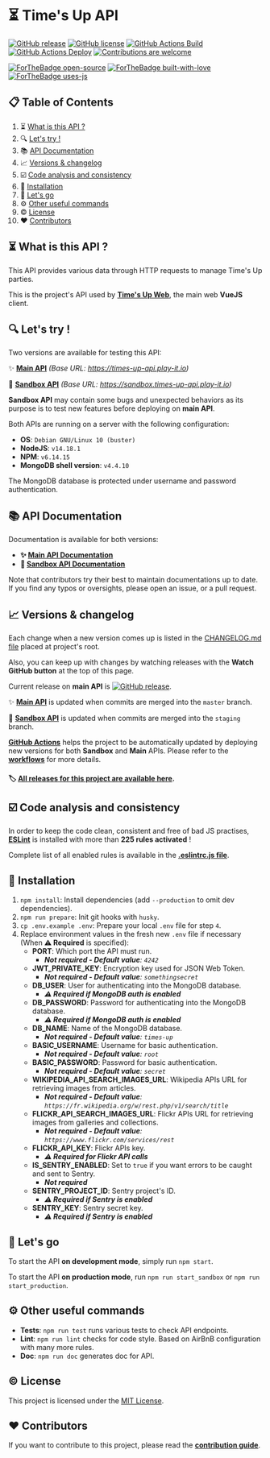 # ⏳ Time's Up API

[![GitHub release](https://img.shields.io/github/release/pIay-it/times-up-api.svg)](https://GitHub.com/pIay-it/times-up-api/releases/)
[![GitHub license](https://img.shields.io/github/license/pIay-it/times-up-api.svg)](https://github.com/antoinezanardi/https://img.shields.io/github/license/werewolves-assistant-api.svg/blob/master/LICENSE)
[![GitHub Actions Build](https://github.com/pIay-it/times-up-api/actions/workflows/build.yml/badge.svg)](https://github.com/pIay-it/times-up-api/actions/workflows/build.yml)
[![GitHub Actions Deploy](https://github.com/pIay-it/times-up-api/actions/workflows/deploy-master.yml/badge.svg)](https://github.com/pIay-it/times-up-api/actions/workflows/deploy-master.yml)
[![Contributions are welcome](https://img.shields.io/badge/contributions-welcome-brightgreen.svg?style=flat)](https://github.com/pIay-it/times-up-api/issues)

[![ForTheBadge open-source](https://forthebadge.com/images/badges/open-source.svg)](https://forthebadge.com)
[![ForTheBadge built-with-love](http://ForTheBadge.com/images/badges/built-with-love.svg)](https://GitHub.com/antoinezanardi/)
[![ForTheBadge uses-js](http://ForTheBadge.com/images/badges/uses-js.svg)](https://GitHub.com/pIay-it/times-up-api)

## 📋 Table of Contents

1. ⏳ [What is this API ?](#what-is-this-api)
2. 🔍 [Let's try !](#lets-try)
3. 📚 [API Documentation](#api-documentation)
4. 📈 [Versions & changelog](#versions)
5. ☑️ [Code analysis and consistency](#code-analysis-and-consistency)
6. 🔨 [Installation](#installation)
7. 🔌 [Let's go](#lets-go)
8. ⚙️ [Other useful commands](#other-useful-commands)
9. ©️ [License](#license)
10. ❤️ [Contributors](#contributors)

## <a name="what-is-this-api">⏳ What is this API ?</a>
This API provides various data through HTTP requests to manage Time's Up parties.

This is the project's API used by [**Time's Up Web**](https://github.com/pIay-it/times-up-web), the main web **VueJS** client.  

## <a name="lets-try">🔍 Let's try !</a>
Two versions are available for testing this API:

✨ <a href="https://times-up-api.play-it.io" target="_blank">**Main API**</a> _(Base URL: https://times-up-api.play-it.io)_

🔧 <a href="https://sandbox.times-up-api.play-it.io" target="_blank">**Sandbox API**</a> _(Base URL: https://sandbox.times-up-api.play-it.io)_

**Sandbox API** may contain some bugs and unexpected behaviors as its purpose is to test new features before deploying on **main API**.

Both APIs are running on a server with the following configuration:
- **OS**: `Debian GNU/Linux 10 (buster)`
- **NodeJS**: `v14.18.1`
- **NPM**: `v6.14.15`
- **MongoDB shell version**: `v4.4.10`

The MongoDB database is protected under username and password authentication.

## <a name="api-documentation">📚 API Documentation</a>

Documentation is available for both versions:

* **✨ [Main API Documentation](https://times-up-api.play-it.io/apidoc)**
* **🔧 [Sandbox API Documentation](https://sandbox.times-up-api.play-it.io/apidoc)**

Note that contributors try their best to maintain documentations up to date. If you find any typos or oversights, please open an issue, or a pull request.

## <a name="versions">📈 Versions & changelog</a>

Each change when a new version comes up is listed in the <a href="https://github.com/antoinezanardi/werewolves-assistant-api/blob/master/CHANGELOG.md" target="_blank">CHANGELOG.md file</a> placed at project's root.

Also, you can keep up with changes by watching releases with the **Watch GitHub button** at the top of this page.

Current release on **main API** is [![GitHub release](https://img.shields.io/github/release/pIay-it/times-up-api.svg)](https://GitHub.com/pIay-it/times-up-api/releases/).

✨ <a href="https://times-up-api.play-it.io" target="_blank">**Main API**</a> is updated when commits are merged into the `master` branch.

🔧 <a href="https://sandbox.times-up-api.play-it.io" target="_blank">**Sandbox API**</a> is updated when commits are merged into the `staging` branch.

**[GitHub Actions](https://github.com/pIay-it/times-up-api/actions)** helps the project to be automatically updated by deploying new versions for both **Sandbox** and **Main** APIs. Please refer to the **[workflows](https://github.com/pIay-it/times-up-api/tree/master/.github/workflows)** for more details.

#### 🏷️ <a href="https://github.com/pIay-it/times-up-api/releases" target="_blank">All releases for this project are available here</a>.

## <a name="code-analysis-and-consistency">☑️ Code analysis and consistency</a>

In order to keep the code clean, consistent and free of bad JS practises, **[ESLint](https://eslint.org/)** is installed with more than **225 rules activated** !

Complete list of all enabled rules is available in the **[.eslintrc.js file](https://github.com/pIay-it/times-up-api/blob/master/.eslintrc.js)**.

## <a name="installation">🔨 Installation</a>

1. `npm install`: Install dependencies (add `--production` to omit dev dependencies).
2. `npm run prepare`: Init git hooks with `husky`.
3. `cp .env.example .env`: Prepare your local `.env` file for step `4`.
4. Replace environment values in the fresh new `.env` file if necessary (When **⚠️️ Required** is specified):
    * **PORT**: Which port the API must run.
        - _**Not required - Default value**: `4242`_
    * **JWT_PRIVATE_KEY**: Encryption key used for JSON Web Token.
       - _**Not required - Default value**: `somethingsecret`_
    * **DB_USER**: User for authenticating into the MongoDB database.
        - _**⚠️ Required if MongoDB auth is enabled**_
    * **DB_PASSWORD**: Password for authenticating into the MongoDB database.
        - _**⚠️ Required if MongoDB auth is enabled**_
    * **DB_NAME**: Name of the MongoDB database.
        - _**Not required - Default value**: `times-up`_
    * **BASIC_USERNAME**: Username for basic authentication.
        - _**Not required - Default value**: `root`_
    * **BASIC_PASSWORD**: Password for basic authentication.
        - _**Not required - Default value**: `secret`_
    * **WIKIPEDIA_API_SEARCH_IMAGES_URL**: Wikipedia APIs URL for retrieving images from articles.
       - _**Not required - Default value**: `https://fr.wikipedia.org/w/rest.php/v1/search/title`_
    * **FLICKR_API_SEARCH_IMAGES_URL**: Flickr APIs URL for retrieving images from galleries and collections.
       - _**Not required - Default value**: `https://www.flickr.com/services/rest`_
    * **FLICKR_API_KEY**: Flickr APIs key.
        - _**⚠️ Required for Flickr API calls**_
    * **IS_SENTRY_ENABLED**: Set to `true` if you want errors to be caught and sent to Sentry.
        - _**Not required**_
    * **SENTRY_PROJECT_ID**: Sentry project's ID. 
        - _**⚠️ Required if Sentry is enabled**_
    * **SENTRY_KEY**: Sentry secret key.
        - _**⚠️ Required if Sentry is enabled**_

## <a name="lets-go">🔌 Let's go</a>

To start the API **on development mode**, simply run `npm start`.

To start the API **on production mode**, run `npm run start_sandbox` or `npm run start_production`.

## <a name="other-useful-commands">⚙️ Other useful commands</a>
- **Tests**: `npm run test` runs various tests to check API endpoints.
- **Lint**: `npm run lint` checks for code style. Based on AirBnB configuration with many more rules.
- **Doc**: `npm run doc` generates doc for API.

## <a name="license">©️ License</a>

This project is licensed under the [MIT License](http://opensource.org/licenses/MIT).

## <a name="contributors">❤️ Contributors</a>

If you want to contribute to this project, please read the [**contribution guide**](https://github.com/pIay-it/times-up-api/pulls/CONTRIBUTING.md).
